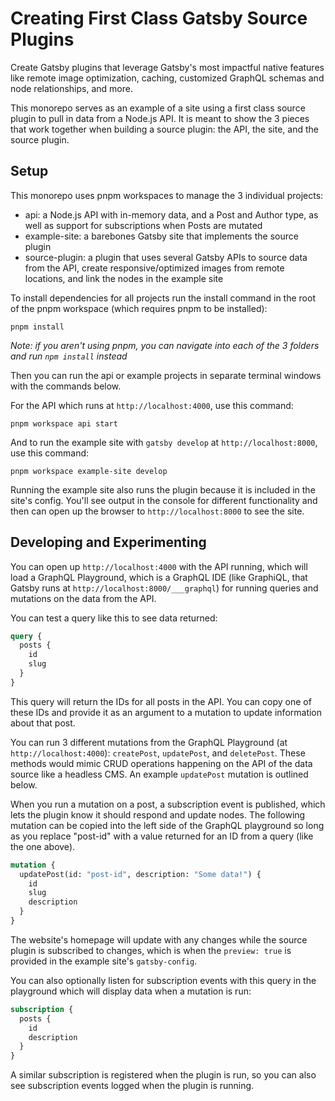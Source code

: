 # Creating First Class Gatsby Source Plugins

Create Gatsby plugins that leverage Gatsby's most impactful native features like remote image optimization, caching, customized GraphQL schemas and node relationships, and more.

This monorepo serves as an example of a site using a first class source plugin to pull in data from a Node.js API. It is meant to show the 3 pieces that work together when building a source plugin: the API, the site, and the source plugin.

## Setup

This monorepo uses pnpm workspaces to manage the 3 individual projects:

- api: a Node.js API with in-memory data, and a Post and Author type, as well as support for subscriptions when Posts are mutated
- example-site: a barebones Gatsby site that implements the source plugin
- source-plugin: a plugin that uses several Gatsby APIs to source data from the API, create responsive/optimized images from remote locations, and link the nodes in the example site

To install dependencies for all projects run the install command in the root of the pnpm workspace (which requires pnpm to be installed):

```shell
pnpm install
```

_Note: if you aren't using pnpm, you can navigate into each of the 3 folders and run `npm install` instead_

Then you can run the api or example projects in separate terminal windows with the commands below.

For the API which runs at `http://localhost:4000`, use this command:

```shell
pnpm workspace api start
```

And to run the example site with `gatsby develop` at `http://localhost:8000`, use this command:

```shell
pnpm workspace example-site develop
```

Running the example site also runs the plugin because it is included in the site's config. You'll see output in the console for different functionality and then can open up the browser to `http://localhost:8000` to see the site.

## Developing and Experimenting

You can open up `http://localhost:4000` with the API running, which will load a GraphQL Playground, which is a GraphQL IDE (like GraphiQL, that Gatsby runs at `http://localhost:8000/___graphql`) for running queries and mutations on the data from the API.

You can test a query like this to see data returned:

```graphql
query {
  posts {
    id
    slug
  }
}
```

This query will return the IDs for all posts in the API. You can copy one of these IDs and provide it as an argument to a mutation to update information about that post.

You can run 3 different mutations from the GraphQL Playground (at `http://localhost:4000`): `createPost`, `updatePost`, and `deletePost`. These methods would mimic CRUD operations happening on the API of the data source like a headless CMS. An example `updatePost` mutation is outlined below.

When you run a mutation on a post, a subscription event is published, which lets the plugin know it should respond and update nodes. The following mutation can be copied into the left side of the GraphQL playground so long as you replace "post-id" with a value returned for an ID from a query (like the one above).

```graphql
mutation {
  updatePost(id: "post-id", description: "Some data!") {
    id
    slug
    description
  }
}
```

The website's homepage will update with any changes while the source plugin is subscribed to changes, which is when the `preview: true` is provided in the example site's `gatsby-config`.

You can also optionally listen for subscription events with this query in the playground which will display data when a mutation is run:

```graphql
subscription {
  posts {
    id
    description
  }
}
```

A similar subscription is registered when the plugin is run, so you can also see subscription events logged when the plugin is running.
